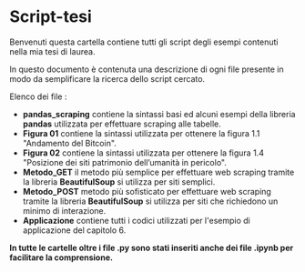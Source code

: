# Script-tesi
Benvenuti questa cartella contiene tutti gli script degli esempi contenuti nella mia tesi di laurea.

In questo documento è contenuta una descrizione di ogni file presente in modo da semplificare la ricerca dello script cercato.

Elenco dei file :
-  **pandas_scraping** contiene la sintassi basi ed alcuni esempi della libreria  **pandas** utilizzata per effettuare scraping alle tabelle.
- **Figura 01** contiene la sintassi utilizzata per ottenere la figura 1.1 "Andamento del Bitcoin".
- **Figura 02** contiene la sintassi utilizzata per ottenere la figura 1.4 "Posizione dei siti patrimonio dell’umanità in pericolo". 
-  **Metodo_GET**  il metodo più semplice per effettuare web scraping tramite la libreria **BeautifulSoup**  si utilizza per siti semplici. 
- **Metodo_POST**  metodo più sofisticato per effettuare web scraping tramite la libreria **BeautifulSoup**  si utilizza per siti che richiedono un minimo di interazione. 
- **Applicazione** contiene tutti i codici utilizzati per l'esempio di applicazione del capitolo 6.  

**In tutte le cartelle oltre i file .py sono stati inseriti anche dei file .ipynb per facilitare la comprensione.**     
